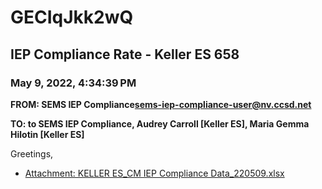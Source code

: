 # GECIqJkk2wQ
## IEP Compliance Rate - Keller ES 658
### May 9, 2022, 4:34:39 PM
**FROM: SEMS IEP Compliance<sems-iep-compliance-user@nv.ccsd.net>**

**TO: to SEMS IEP Compliance, Audrey Carroll [Keller ES], Maria Gemma Hilotin [Keller ES]**


Greetings,  





* [Attachment: KELLER ES_CM IEP Compliance Data_220509.xlsx](GECIqJkk2wQ-attachment-1.xlsx)
